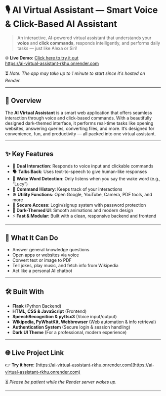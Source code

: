 # 🎙️ AI Virtual Assistant — Smart Voice & Click-Based AI Assistant

> An interactive, AI-powered virtual assistant that understands your **voice** and **click commands**, responds intelligently, and performs daily tasks — just like Alexa or Siri!

🌐 **Live Demo:** [Click here to try it out](https://ai-virtual-assistant-rkhu.onrender.com)   
https://ai-virtual-assistant-rkhu.onrender.com

⏳ *Note: The app may take up to 1 minute to start since it's hosted on Render.*

---

## 🧠 Overview

The **AI Virtual Assistant** is a smart web application that offers seamless interaction through voice and click-based commands. With a beautifully designed dark-themed interface, it performs real-time tasks like opening websites, answering queries, converting files, and more. It’s designed for convenience, fun, and productivity — all packed into one virtual assistant.

---

## ✨ Key Features

* 🎤 **Dual Interaction**: Responds to voice input and clickable commands
* 🗣️ **Talks Back**: Uses text-to-speech to give human-like responses
* 🧠 **Wake Word Detection**: Only listens when you say the wake word (e.g., “Lucy”)
* 📜 **Command History**: Keeps track of your interactions
* ⚙️ **Utility Functions**: Open Google, YouTube, Camera, PDF tools, and more
* 🔐 **Secure Access**: Login/signup system with password protection
* 🌙 **Dark-Themed UI**: Smooth animations and modern design
* ⚡ **Fast & Modular**: Built with a clean, responsive backend and frontend

---

## 🚀 What It Can Do

* Answer general knowledge questions
* Open apps or websites via voice
* Convert text or image to PDF
* Tell jokes, play music, and fetch info from Wikipedia
* Act like a personal AI chatbot

---

## 🛠 Built With

* **Flask** (Python Backend)
* **HTML, CSS & JavaScript** (Frontend)
* **SpeechRecognition & pyttsx3** (Voice input/output)
* **Wikipedia, PyWhatKit, Webbrowser** (Web automation & info retrieval)
* **Authentication System** (Secure login & session handling)
* **Dark UI Theme** (For a professional, modern experience)

---

## 🌐 Live Project Link

👉 **Try it here:** [https://ai-virtual-assistant-rkhu.onrender.com](https://ai-virtual-assistant-rkhu.onrender.com)

⏳ *Please be patient while the Render server wakes up.*

---
